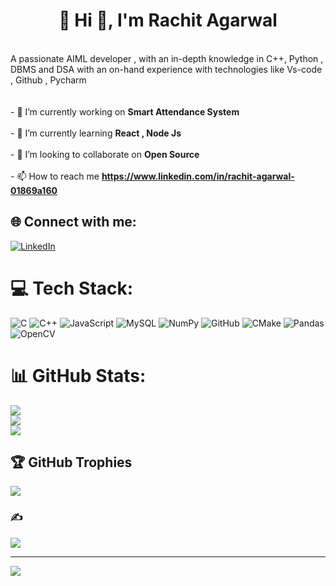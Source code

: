 #  <h1 align="center">💫 Hi 👋, I'm Rachit Agarwal</h1>
<br>A passionate AIML developer , with an in-depth knowledge in C++, Python , DBMS and DSA with an on-hand experience with technologies like Vs-code , Github , Pycharm<br><br><br>- 🔭 I’m currently working on **Smart Attendance System**<br><br>- 🌱 I’m currently learning **React , Node Js**<br><br>- 👯 I’m looking to collaborate on **Open Source**<br><br>- 📫 How to reach me **https://www.linkedin.com/in/rachit-agarwal-01869a160**


## 🌐 Connect with me:
[![LinkedIn](https://img.shields.io/badge/LinkedIn-%230077B5.svg?logo=linkedin&logoColor=white)](https://linkedin.com/in/https://www.linkedin.com/in/rachit-agarwal-01869a160) 

# 💻 Tech Stack:
![C](https://img.shields.io/badge/c-%2300599C.svg?style=plastic&logo=c&logoColor=white) ![C++](https://img.shields.io/badge/c++-%2300599C.svg?style=plastic&logo=c%2B%2B&logoColor=white) ![JavaScript](https://img.shields.io/badge/javascript-%23323330.svg?style=plastic&logo=javascript&logoColor=%23F7DF1E) ![MySQL](https://img.shields.io/badge/mysql-4479A1.svg?style=plastic&logo=mysql&logoColor=white) ![NumPy](https://img.shields.io/badge/numpy-%23013243.svg?style=plastic&logo=numpy&logoColor=white) ![GitHub](https://img.shields.io/badge/github-%23121011.svg?style=plastic&logo=github&logoColor=white) ![CMake](https://img.shields.io/badge/CMake-%23008FBA.svg?style=plastic&logo=cmake&logoColor=white) ![Pandas](https://img.shields.io/badge/pandas-%23150458.svg?style=plastic&logo=pandas&logoColor=white) ![OpenCV](https://img.shields.io/badge/opencv-%23white.svg?style=plastic&logo=opencv&logoColor=white)
# 📊 GitHub Stats:
![](https://github-readme-stats.vercel.app/api?username=agarwal2001&theme=blueberry&hide_border=false&include_all_commits=true&count_private=true)<br/>
![](https://github-readme-streak-stats.herokuapp.com/?user=agarwal2001&theme=blueberry&hide_border=false)<br/>
![](https://github-readme-stats.vercel.app/api/top-langs/?username=agarwal2001&theme=blueberry&hide_border=false&include_all_commits=true&count_private=true&layout=compact)

## 🏆 GitHub Trophies
![](https://github-profile-trophy.vercel.app/?username=agarwal2001&theme=radical&no-frame=false&no-bg=true&margin-w=4)

### ✍️ 
![](https://quotes-github-readme.vercel.app/api?type=horizontal&theme=tokyonight)

---
[![](https://visitcount.itsvg.in/api?id=agarwal2001&icon=4&color=6)](https://visitcount.itsvg.in)

<!-- Proudly created with GPRM ( https://gprm.itsvg.in ) -->
